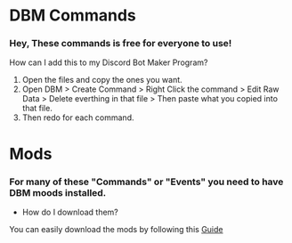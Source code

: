 # DBM Commands

### Hey, These commands is free for everyone to use!

How can I add this to my Discord Bot Maker Program?

1. Open the files and copy the ones you want.
2. Open DBM > Create Command > Right Click the command > Edit Raw Data > Delete everthing in that file > Then paste what you copied into that file.
3. Then redo for each command.

# Mods

### For many of these "Commands" or "Events" you need to have DBM moods installed.

- How do I download them?

You can easily download the mods by following this [Guide](https://github.com/dbm-network/mods#downloads)

